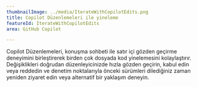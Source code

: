 ```yaml
---
thumbnailImage: ../media/IterateWithCopilotEdits.png
title: Copilot Düzenlemeleri ile yineleme
featureId: IterateWithCopilotEdits
area: GitHub Copilot

---
```



Copilot Düzenlemeleri, konuşma sohbeti ile satır içi gözden geçirme deneyimini birleştirerek birden çok dosyada kod yinelemesini kolaylaştırır. Değişiklikleri doğrudan düzenleyicinizde hızla gözden geçirin, kabul edin veya reddedin ve denetim noktalarıyla önceki sürümleri dilediğiniz zaman yeniden ziyaret edin veya alternatif bir yaklaşım deneyin.

